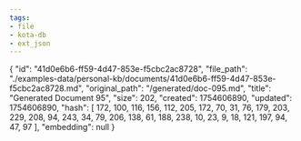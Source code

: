 ```yaml
---
tags:
- file
- kota-db
- ext_json
---
```

{
  "id": "41d0e6b6-ff59-4d47-853e-f5cbc2ac8728",
  "file_path": "./examples-data/personal-kb/documents/41d0e6b6-ff59-4d47-853e-f5cbc2ac8728.md",
  "original_path": "/generated/doc-095.md",
  "title": "Generated Document 95",
  "size": 202,
  "created": 1754606890,
  "updated": 1754606890,
  "hash": [
    172,
    100,
    116,
    156,
    112,
    205,
    172,
    70,
    31,
    76,
    179,
    203,
    229,
    208,
    94,
    243,
    34,
    79,
    206,
    138,
    61,
    188,
    238,
    10,
    23,
    9,
    18,
    121,
    197,
    94,
    47,
    97
  ],
  "embedding": null
}